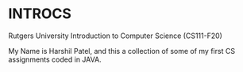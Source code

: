 # INTROCS
Rutgers University Introduction to Computer Science (CS111-F20)

My Name is Harshil Patel, and this a collection of some of my first
CS assignments coded in JAVA.
